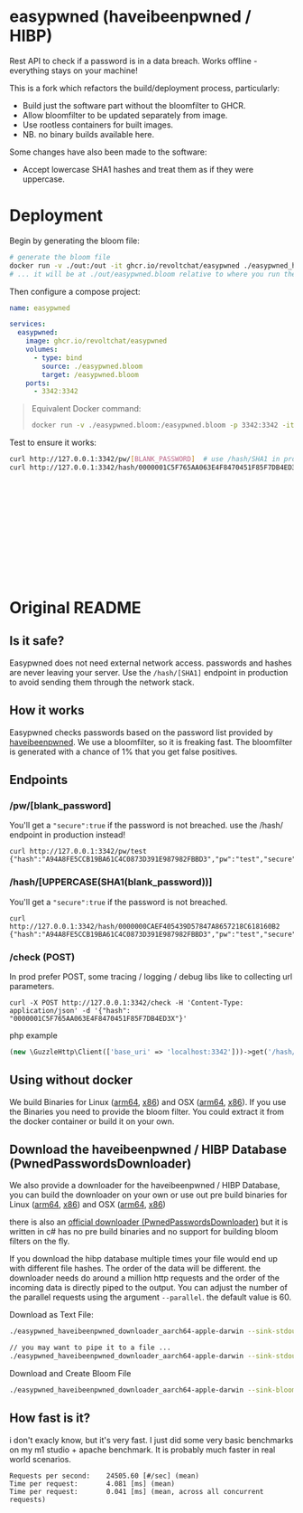 # easypwned (haveibeenpwned / HIBP)

Rest API to check if a password is in a data breach. Works offline - everything stays on your machine!

This is a fork which refactors the build/deployment process, particularly:

- Build just the software part without the bloomfilter to GHCR.
- Allow bloomfilter to be updated separately from image.
- Use rootless containers for built images.
- NB. no binary builds available here.

Some changes have also been made to the software:

- Accept lowercase SHA1 hashes and treat them as if they were uppercase.

# Deployment

Begin by generating the bloom file:

```bash
# generate the bloom file
docker run -v ./out:/out -it ghcr.io/revoltchat/easypwned ./easypwned_haveibeenpwned_downloader --sink-bloom-file /out/easypwned.bloom
# ... it will be at ./out/easypwned.bloom relative to where you run the command
```

Then configure a compose project:

```yml
name: easypwned

services:
  easypwned:
    image: ghcr.io/revoltchat/easypwned
    volumes:
      - type: bind
        source: ./easypwned.bloom
        target: /easypwned.bloom
    ports:
      - 3342:3342
```

> Equivalent Docker command:
>
> ```bash
> docker run -v ./easypwned.bloom:/easypwned.bloom -p 3342:3342 -it ghcr.io/revoltchat/easypwned
> ```

Test to ensure it works:

```bash
curl http://127.0.0.1:3342/pw/[BLANK_PASSWORD]  # use /hash/SHA1 in prod apps (pw/[PW] is for testing).
curl http://127.0.0.1:3342/hash/0000001C5F765AA063E4F8470451F85F7DB4ED3A # << UPPERCASE(SHA1(PLAINTEXT)),
```

<br/><br/><br/><br/><br/><br/><br/><br/><br/><br/>

# Original README

## Is it safe?

Easypwned does not need external network access. passwords and hashes are never leaving your server.
Use the `/hash/[SHA1]` endpoint in production to avoid sending them through the network stack.

## How it works

Easypwned checks passwords based on the password list provided by [haveibeenpwned](https://haveibeenpwned.com/Passwords).
We use a bloomfilter, so it is freaking fast. The bloomfilter is generated with a chance of 1% that you get false positives.

## Endpoints

### /pw/[blank_password]

You'll get a `"secure":true` if the password is not breached.
use the /hash/ endpoint in production instead!

```
curl http://127.0.0.1:3342/pw/test
{"hash":"A94A8FE5CCB19BA61C4C0873D391E987982FBBD3","pw":"test","secure":false}
```

### /hash/[UPPERCASE(SHA1(blank_password))]

You'll get a `"secure":true` if the password is not breached.

```
curl http://127.0.0.1:3342/hash/0000000CAEF405439D57847A8657218C618160B2
{"hash":"A94A8FE5CCB19BA61C4C0873D391E987982FBBD3","pw":"test","secure":false}
```

### /check (POST)

In prod prefer POST, some tracing / logging / debug libs like to collecting url parameters.

```
curl -X POST http://127.0.0.1:3342/check -H 'Content-Type: application/json' -d '{"hash": "0000001C5F765AA063E4F8470451F85F7DB4ED3X"}'

```

php example

```php
(new \GuzzleHttp\Client(['base_uri' => 'localhost:3342']))->get('/hash/' . mb_strtoupper(sha1($password)));
```

## Using without docker

We build Binaries for Linux ([arm64](https://github.com/easybill/easypwned/releases/latest/download/easypwned_aarch64-unknown-linux-musl), [x86](https://github.com/easybill/easypwned/releases/latest/download/easypwned_x86_64-unknown-linux-musl)) and OSX ([arm64](https://github.com/easybill/easypwned/releases/latest/download/easypwned_aarch64-apple-darwin), [x86](https://github.com/easybill/easypwned/releases/latest/download/easypwned_x86_64-apple-darwin)).
If you use the Binaries you need to provide the bloom filter. You could extract it from the docker container or build it on your own.

## Download the haveibeenpwned / HIBP Database (PwnedPasswordsDownloader)

We also provide a downloader for the haveibeenpwned / HIBP Database, you can build the downloader on your own or use out pre build binaries for Linux ([arm64](https://github.com/easybill/easypwned/releases/latest/download/easypwned_haveibeenpwned_downloader_aarch64-unknown-linux-musl), [x86](https://github.com/easybill/easypwned/releases/latest/download/easypwned_haveibeenpwned_downloader_x86_64-unknown-linux-musl)) and OSX ([arm64](https://github.com/easybill/easypwned/releases/latest/download/easypwned_haveibeenpwned_downloader_aarch64-apple-darwin), [x86](https://github.com/easybill/easypwned/releases/latest/download/easypwned_haveibeenpwned_downloader_x86_64-apple-darwin))

there is also an [official downloader (PwnedPasswordsDownloader)](https://github.com/HaveIBeenPwned/PwnedPasswordsDownloader) but it is written in c# has no pre build binaries and no support for building bloom filters on the fly.

If you download the hibp database multiple times your file would end up with different file hashes.
The order of the data will be different. the downloader needs do around a million http requests and the order of the incoming data
is directly piped to the output. You can adjust the number of the parallel requests using the argument `--parallel`. the default value is 60.

Download as Text File:

```bash
./easypwned_haveibeenpwned_downloader_aarch64-apple-darwin --sink-stdout

// you may want to pipe it to a file ...
./easypwned_haveibeenpwned_downloader_aarch64-apple-darwin --sink-stdout > hibp.txt
```

Download and Create Bloom File

```bash
./easypwned_haveibeenpwned_downloader_aarch64-apple-darwin --sink-bloom-file=easypwned.bloom
```

## How fast is it?

i don't exacly know, but it's very fast. I just did some very basic benchmarks on my m1 studio + apache benchmark.
It is probably much faster in real world scenarios.

```
Requests per second:    24505.60 [#/sec] (mean)
Time per request:       4.081 [ms] (mean)
Time per request:       0.041 [ms] (mean, across all concurrent requests)
```
